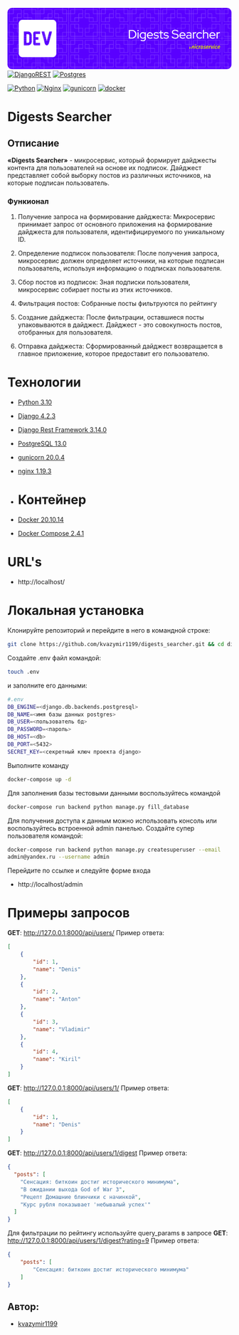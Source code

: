 ![Header](git_hub/preview.png)
[![DjangoREST](https://img.shields.io/badge/DJANGO-REST-ff1709?style=for-the-badge&logo=django&logoColor=white&color=ff1709&labelColor=gray)](https://www.django-rest-framework.org/)
[![Postgres](https://img.shields.io/badge/postgres-%23316192.svg?style=for-the-badge&logo=postgresql&logoColor=white)](https://www.postgresql.org/)

[![Python](https://img.shields.io/badge/-Python-464646?style=flat-square&logo=Python)](https://www.python.org/)
[![Nginx](https://img.shields.io/badge/-NGINX-464646?style=flat-square&logo=NGINX)](https://nginx.org/ru/)
[![gunicorn](https://img.shields.io/badge/-gunicorn-464646?style=flat-square&logo=gunicorn)](https://gunicorn.org/)
[![docker](https://img.shields.io/badge/-Docker-464646?style=flat-square&logo=docker)](https://www.docker.com/)

# Digests Searcher

## Отписание

**«Digests Searcher»** - микросервис, который формирует дайджесты контента
для пользователей на основе их подписок. Дайджест представляет собой выборку
постов из различных источников, на которые подписан пользователь.

### Функионал

1. Получение запроса на формирование дайджеста: Микросервис принимаeт запрос от основного приложения на формирование дайджеста для
   пользователя, идентифицируемого по уникальному ID.

2. Определение подписок пользователя: После получения запроса, микросервис
   должен определяет источники, на которые подписан пользователь, используя
   информацию о подписках пользователя.

3. Сбор постов из подписок: Зная подписки пользователя, микросервис 
   собираeт посты из этих источников. 

4. Фильтрация постов: Собранные посты фильтруются по рейтингу

5. Создание дайджеста: После фильтрации, оставшиеся посты упаковываются в
   дайджест. Дайджест - это совокупность постов, отобранных для пользователя.

6. Отправка дайджеста: Сформированный дайджест возвращается в главное
   приложение, которое предоставит его пользователю.

# Технологии

- [Python 3.10](https://www.python.org/downloads/release/python-388/)
- [Django 4.2.3](https://www.djangoproject.com/download/)
- [Django Rest Framework 3.14.0](https://www.django-rest-framework.org/)
- [PostgreSQL 13.0](https://www.postgresql.org/download/)
- [gunicorn 20.0.4](https://pypi.org/project/gunicorn/)
- [nginx 1.19.3](https://nginx.org/ru/download.html)
- # Контейнер

- [Docker 20.10.14](https://www.docker.com/)
- [Docker Compose 2.4.1](https://docs.docker.com/compose/)

# URL's

- http://localhost/

# Локальная установка

Клонируйте репозиторий и перейдите в него в командной строке:

```sh
git clone https://github.com/kvazymir1199/digests_searcher.git && cd digests_searcher
```

Создайте .env файл командой:

```sh
touch .env
```

и заполните его данными:

```sh
#.env
DB_ENGINE=<django.db.backends.postgresql>
DB_NAME=<имя базы данных postgres>
DB_USER=<пользователь бд>
DB_PASSWORD=<пароль>
DB_HOST=<db>
DB_PORT=<5432>
SECRET_KEY=<секретный ключ проекта django>
```

Выполните команду

```sh
docker-compose up -d
```
Для заполнения базы тестовыми данными воспользуйтесь командой
```sh
docker-compose run backend python manage.py fill_database
```
Для получения доступа к данным можно использовать консоль или воспользуйтесь 
встроенной admin панелью.
Создайте супер пользователя командой:
```sh
docker-compose run backend python manage.py createsuperuser --email
admin@yandex.ru --username admin
```
Перейдите по ссылке и следуйте форме входа
- http://localhost/admin

# Примеры запросов

**GET**: http://127.0.0.1:8000/api/users/
Пример ответа:

```json
[
    {
        "id": 1,
        "name": "Denis"
    },
    {
        "id": 2,
        "name": "Anton"
    },
    {
        "id": 3,
        "name": "Vladimir"
    },
    {
        "id": 4,
        "name": "Kiril"
    }
]
```
**GET**: http://127.0.0.1:8000/api/users/1/
Пример ответа:

```json
[
    {
        "id": 1,
        "name": "Denis"
    }
]
```
**GET**: http://127.0.0.1:8000/api/users/1/digest
Пример ответа:

```json
{
  "posts": [
    "Сенсация: биткоин достиг исторического минимума",
    "В ожидании выхода God of War 3",
    "Рецепт Домашние блинчики с начинкой",
    "Курс рубля показывает 'небывалый успех'"
  ]
}
```
Для фильтрации по рейтингу используйте query_params в запросе
**GET**: http://127.0.0.1:8000/api/users/1/digest?rating=9
Пример ответа:

```json
{
    "posts": [
        "Сенсация: биткоин достиг исторического минимума"
    ]
}
```
## Автор:
* [kvazymir1199](https://github.com/kvazymir1199)